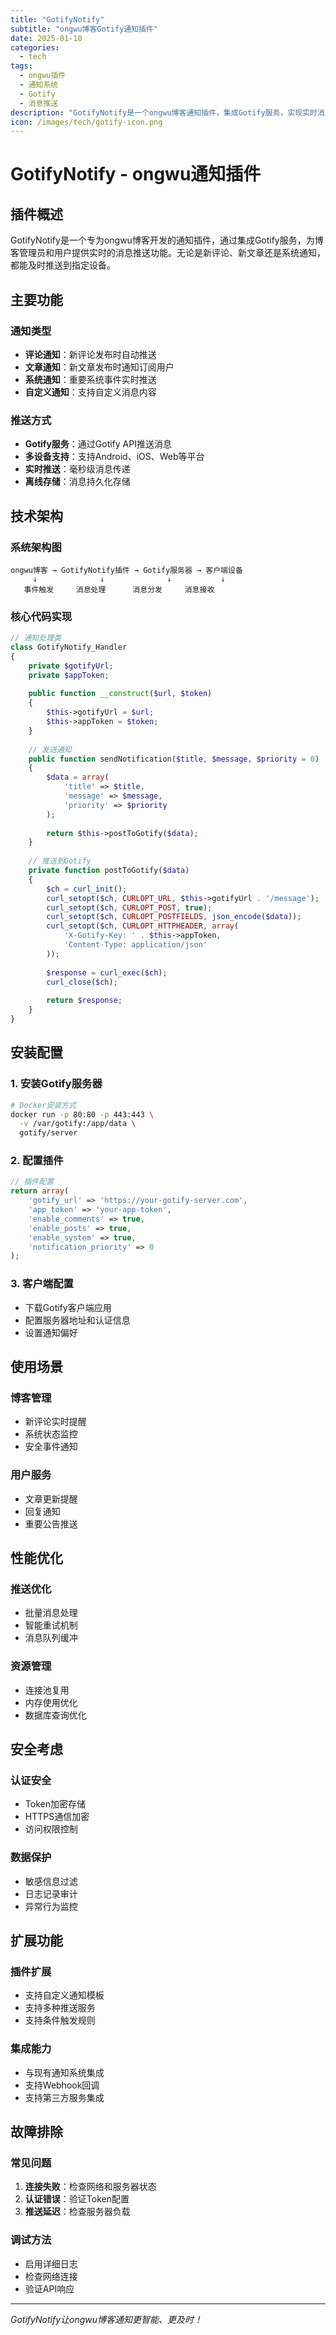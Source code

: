 ```yaml
---
title: "GotifyNotify"
subtitle: "ongwu博客Gotify通知插件"
date: 2025-01-10
categories: 
  - tech
tags:
  - ongwu插件
  - 通知系统
  - Gotify
  - 消息推送
description: "GotifyNotify是一个ongwu博客通知插件，集成Gotify服务，实现实时消息推送功能。"
icon: /images/tech/gotify-icon.png
---
```


# GotifyNotify - ongwu通知插件

## 插件概述

GotifyNotify是一个专为ongwu博客开发的通知插件，通过集成Gotify服务，为博客管理员和用户提供实时的消息推送功能。无论是新评论、新文章还是系统通知，都能及时推送到指定设备。

## 主要功能

### 通知类型
- **评论通知**：新评论发布时自动推送
- **文章通知**：新文章发布时通知订阅用户
- **系统通知**：重要系统事件实时推送
- **自定义通知**：支持自定义消息内容

### 推送方式
- **Gotify服务**：通过Gotify API推送消息
- **多设备支持**：支持Android、iOS、Web等平台
- **实时推送**：毫秒级消息传递
- **离线存储**：消息持久化存储

## 技术架构

### 系统架构图
```
ongwu博客 → GotifyNotify插件 → Gotify服务器 → 客户端设备
     ↓              ↓              ↓           ↓
   事件触发     消息处理      消息分发     消息接收
```

### 核心代码实现
```php
// 通知处理类
class GotifyNotify_Handler
{
    private $gotifyUrl;
    private $appToken;
    
    public function __construct($url, $token)
    {
        $this->gotifyUrl = $url;
        $this->appToken = $token;
    }
    
    // 发送通知
    public function sendNotification($title, $message, $priority = 0)
    {
        $data = array(
            'title' => $title,
            'message' => $message,
            'priority' => $priority
        );
        
        return $this->postToGotify($data);
    }
    
    // 推送到Gotify
    private function postToGotify($data)
    {
        $ch = curl_init();
        curl_setopt($ch, CURLOPT_URL, $this->gotifyUrl . '/message');
        curl_setopt($ch, CURLOPT_POST, true);
        curl_setopt($ch, CURLOPT_POSTFIELDS, json_encode($data));
        curl_setopt($ch, CURLOPT_HTTPHEADER, array(
            'X-Gotify-Key: ' . $this->appToken,
            'Content-Type: application/json'
        ));
        
        $response = curl_exec($ch);
        curl_close($ch);
        
        return $response;
    }
}
```

## 安装配置

### 1. 安装Gotify服务器
```bash
# Docker安装方式
docker run -p 80:80 -p 443:443 \
  -v /var/gotify:/app/data \
  gotify/server
```

### 2. 配置插件
```php
// 插件配置
return array(
    'gotify_url' => 'https://your-gotify-server.com',
    'app_token' => 'your-app-token',
    'enable_comments' => true,
    'enable_posts' => true,
    'enable_system' => true,
    'notification_priority' => 0
);
```

### 3. 客户端配置
- 下载Gotify客户端应用
- 配置服务器地址和认证信息
- 设置通知偏好

## 使用场景

### 博客管理
- 新评论实时提醒
- 系统状态监控
- 安全事件通知

### 用户服务
- 文章更新提醒
- 回复通知
- 重要公告推送

## 性能优化

### 推送优化
- 批量消息处理
- 智能重试机制
- 消息队列缓冲

### 资源管理
- 连接池复用
- 内存使用优化
- 数据库查询优化

## 安全考虑

### 认证安全
- Token加密存储
- HTTPS通信加密
- 访问权限控制

### 数据保护
- 敏感信息过滤
- 日志记录审计
- 异常行为监控

## 扩展功能

### 插件扩展
- 支持自定义通知模板
- 支持多种推送服务
- 支持条件触发规则

### 集成能力
- 与现有通知系统集成
- 支持Webhook回调
- 支持第三方服务集成

## 故障排除

### 常见问题
1. **连接失败**：检查网络和服务器状态
2. **认证错误**：验证Token配置
3. **推送延迟**：检查服务器负载

### 调试方法
- 启用详细日志
- 检查网络连接
- 验证API响应

---

*GotifyNotify让ongwu博客通知更智能、更及时！*
